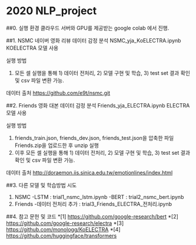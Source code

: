 # 2020 NLP_project

##0. 실행 환경
클라우드 서버와 GPU를 제공받는 google colab 에서 진행.


##1. NSMC 네이버 영화 리뷰 데이터 감정 분석
NSMC_yja_KoELECTRA.ipynb
KOELECTRA 모델 사용

실행 방법
1. 모든 셀 실행을 통해 1) 데이터 전처리, 2) 모델 구현 및 학습, 3) test set 결과 확인 및 csv 파일 변환 가능.

데이터 출처
https://github.com/e9t/nsmc.git


##2. Friends 영화 대본 데이터 감정 분석
Friends_yja_ELECTRA.ipynb
ELECTRA 모델 사용

실행 방법
1. friends_train.json, friends_dev.json, friends_test.json을 압축한 파일 Friends.zip을 업로드한 후 unzip 실행
2. 이후 모든 셀 실행을 통해 1) 데이터 전처리, 2) 모델 구현 및 학습, 3) test set 결과 확인 및 csv 파일 변환 가능.

데이터 출처
http://doraemon.iis.sinica.edu.tw/emotionlines/index.html



##3. 다른 모델 및 학습방법 시도

1. NSMC 
   -LSTM : trial1_nsmc_lstm.ipynb
   -BERT : trial2_nsmc_bert.ipynb
2. Friends 
   -데이터 전처리 추가 : trial3_Friends_ELECTRA_전처리.ipynb
   
   
   
  
##4. 참고 문헌 및 코드
*[1] https://github.com/google-research/bert
*[2] https://github.com/google-research/electra
*[3] https://github.com/monologg/KoELECTRA
*[4] https://github.com/huggingface/transformers

